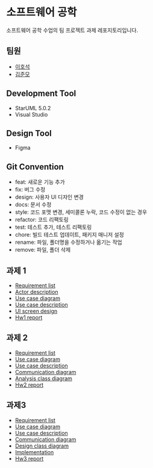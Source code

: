 # 소프트웨어 공학 
소프트웨어 공학 수업의 팀 프로젝트 과제 레포지토리입니다.

## 팀원
- [이호석](https://github.com/hoshogi)
- [김준모](https://github.com/a00700c)

## Development Tool
- StarUML 5.0.2
- Visual Studio

## Design Tool
- Figma

## Git Convention
- feat: 새로운 기능 추가
- fix: 버그 수정
- design: 사용자 UI 디자인 변경
- docs: 문서 수정
- style: 코드 포맷 변경, 세미콜론 누락, 코드 수정이 없는 경우
- refactor: 코드 리팩토링
- test: 테스트 추가, 테스트 리팩토링
- chore: 빌드 테스트 업데이트, 패키지 매니저 설정
- rename: 파일, 폴더명을 수정하거나 옮기는 작업
- remove: 파일, 폴더 삭제

## 과제 1
- [Requirement list](https://github.com/hoshogi/software-engineering/blob/main/Hw1/Requirement%20list/Requirement%20list.md)
- [Actor description](https://github.com/hoshogi/software-engineering/blob/main/Hw1/Actor%20description/Actor%20description.md)
- [Use case diagram](https://github.com/hoshogi/software-engineering/blob/main/Hw1/Use%20case%20diagram/Use%20case%20diagram.md)
- [Use case description](https://github.com/hoshogi/software-engineering/blob/main/Hw1/Use%20case%20description/Use%20case%20description.md)
- [UI screen design](https://github.com/hoshogi/software-engineering/blob/main/Hw1/UI%20screen%20design/UI%20screen%20design.md)
- [Hw1 report](https://github.com/hoshogi/software-engineering/blob/main/Hw1/Hw1%20report.pdf)

## 과제 2
- [Requirement list](https://github.com/hoshogi/software-engineering/blob/main/Hw2/Requirement%20list/Requirement%20list.md)
- [Use case diagram](https://github.com/hoshogi/software-engineering/blob/main/Hw2/Use%20case%20diagram/Use%20case%20diagram.md)
- [Use case description](https://github.com/hoshogi/software-engineering/blob/main/Hw2/Use%20case%20description/Use%20case%20description.md)
- [Communication diagram](https://github.com/hoshogi/software-engineering/blob/main/Hw2/Communication%20diagram/Communication%20diagram.md)
- [Analysis class diagram](https://github.com/hoshogi/software-engineering/blob/main/Hw2/Analysis%20class%20diagram/Analysis%20class%20diagram.md)
- [Hw2 report](https://github.com/hoshogi/software-engineering/blob/main/Hw2/Hw2%20report.pdf)

## 과제3
- [Requirement list](https://github.com/hoshogi/software-engineering/blob/main/Hw3/Requirement%20list/Requirement%20list.md)
- [Use case diagram](https://github.com/hoshogi/software-engineering/blob/main/Hw3/Use%20case%20diagram/Use%20case%20diagram.md)
- [Use case description](https://github.com/hoshogi/software-engineering/blob/main/Hw3/Use%20case%20description/Use%20case%20description.md)
- [Communication diagram](https://github.com/hoshogi/software-engineering/blob/main/Hw3/Communication%20diagram/Communication%20diagram.md)
- [Design class diagram](https://github.com/hoshogi/software-engineering/blob/main/Hw3/Design%20class%20diagram/Design%20class%20diagram.md)
- [Implementation](https://github.com/hoshogi/software-engineering/tree/main/Hw3/Implementation/ClothingShoppingSite)
- [Hw3 report](https://github.com/hoshogi/software-engineering/blob/main/Hw3/Hw3%20report.pdf)
